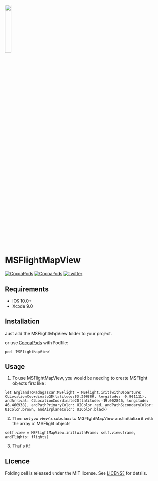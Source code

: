<img src="./msflightViewdemo.gif" width="20%">

# MSFlightMapView
[![CocoaPods](https://img.shields.io/cocoapods/p/MSFlightMapView.svg)](https://cocoapods.org/pods/MSFlightMapView)
[![CocoaPods](https://img.shields.io/cocoapods/v/MSFlightMapView.svg)](http://cocoapods.org/pods/MSFlightMapView)
[![Twitter](https://img.shields.io/badge/Twitter-@ThisIsSubhan-blue.svg?style=flat)](http://twitter.com/ThisIsSubhan)
## Requirements

- iOS 10.0+
- Xcode 9.0

## Installation

Just add the MSFlightMapView folder to your project.

or use [CocoaPods](https://cocoapods.org) with Podfile:
```
pod 'MSFlightMapView'
```

## Usage

1. To use MSFlightMapView, you would be needing to create MSFlight objects first like :
```
let EnglandToMadagascar:MSFlight = MSFlight.init(withDeparture: CLLocationCoordinate2D(latitude:53.206389, longitude: -0.861111), andArrival: CLLocationCoordinate2D(latitude:-19.002846, longitude: 46.460938), andPathPrimaryColor: UIColor.red, andPathSecondaryColor: UIColor.brown, andAirplaneColor: UIColor.black)
```
2. Then set you view's subclass to MSFlightMapView and initialize it with the array of MSFlight objects
```
self.view = MSFlightMapView.init(withFrame: self.view.frame, andFlights: flights)
```
3. That's it!

## Licence

Folding cell is released under the MIT license.
See [LICENSE](./LICENSE) for details.

